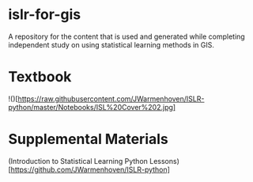 # islr-for-gis
A repository for the content that is used and generated while completing independent study on using statistical learning methods in GIS.

# Textbook
!()[https://raw.githubusercontent.com/JWarmenhoven/ISLR-python/master/Notebooks/ISL%20Cover%202.jpg]

# Supplemental Materials
(Introduction to Statistical Learning Python Lessons)[https://github.com/JWarmenhoven/ISLR-python]
